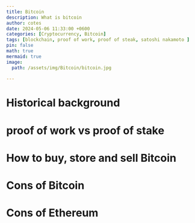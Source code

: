 ```yaml
---
title: Bitcoin
description: What is bitcoin
author: cotes
date: 2024-05-06 11:33:00 +0600
categories: [Cryptocurrency, Bitcoin]
tags: [blockchain, proof of work, proof of steak, satoshi nakamoto ]
pin: false
math: true
mermaid: true
image:
  path: /assets/img/Bitcoin/bitcoin.jpg
  
---
```


# Historical background



# proof of work vs proof of stake


# How to buy, store and sell Bitcoin

# Cons of Bitcoin

# Cons of Ethereum